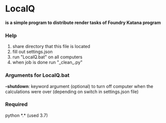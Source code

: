 # LocalQ

**is a simple program to distribute render tasks of Foundry Katana program**


### Help
1. share directory that this file is located
2. fill out settings.json
3. run "LocalQ.bat" on all computers
4. when job is done run "\_clean_.py"


### Arguments for LocalQ.bat
**-shutdown**: keyword argument \(optional\) to turn off computer when the calculations were over \(depending on switch in settings.json file\)


### Required
python \*.\* \(used 3.7\)
